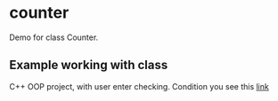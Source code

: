 # counter
Demo for class Counter.

## Example working with class
C++ OOP project, with user enter checking.
Condition you see this [link](https://github.com/netology-code/cppm-homeworks/tree/main/03/02)
